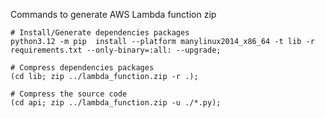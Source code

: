 Commands to generate AWS Lambda function zip

    # Install/Generate dependencies packages
    python3.12 -m pip  install --platform manylinux2014_x86_64 -t lib -r requirements.txt --only-binary=:all: --upgrade;

    # Compress dependencies packages
    (cd lib; zip ../lambda_function.zip -r .);

    # Compress the source code
    (cd api; zip ../lambda_function.zip -u ./*.py);



